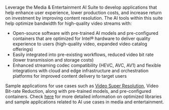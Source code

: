 Leverage the Media & Entertainment AI Suite to develop applications that help enhance user experience, lower production costs, and increase return on investment by improving content resolution. The AI tools within this suite help optimize bandwidth for high-quality video streams with:

- Open-source software with pre-trained AI models and pre-configured containers that are optimized for Intel® hardware to deliver quality experience to users (high-quality video, expanded video catalog offerings)
- Easily integrated into pre-existing workflows, reduced video bit rate (lower transmission and storage costs)
- Enhanced streaming codec compatibility (HEVC, AVC, AV1) and flexible integrations with cloud and edge infrastructure and orchestration platforms for improved content delivery to target users

Sample applications for use cases such as [Video Super Resolution](https://github.com/OpenVisualCloud/Video-Super-Resolution-Library), Video Bit-rate Reduction, along with pre-trained models, and pre-configured containers. Check [here](https://github.com/OpenVisualCloud) for more detailed information on optimized libraries and sample applications related to AI use cases in media and entertainment.
